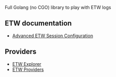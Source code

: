 Full Golang (no CGO) library to play with ETW logs

## ETW documentation

* [Advanced ETW Session Configuration](https://docs.microsoft.com/en-us/message-analyzer/specifying-advanced-etw-session-configuration-settings)

## Providers
* [ETW Explorer](https://github.com/zodiacon/EtwExplorer)
* [ETW Providers](https://github.com/repnz/etw-providers-docs)

